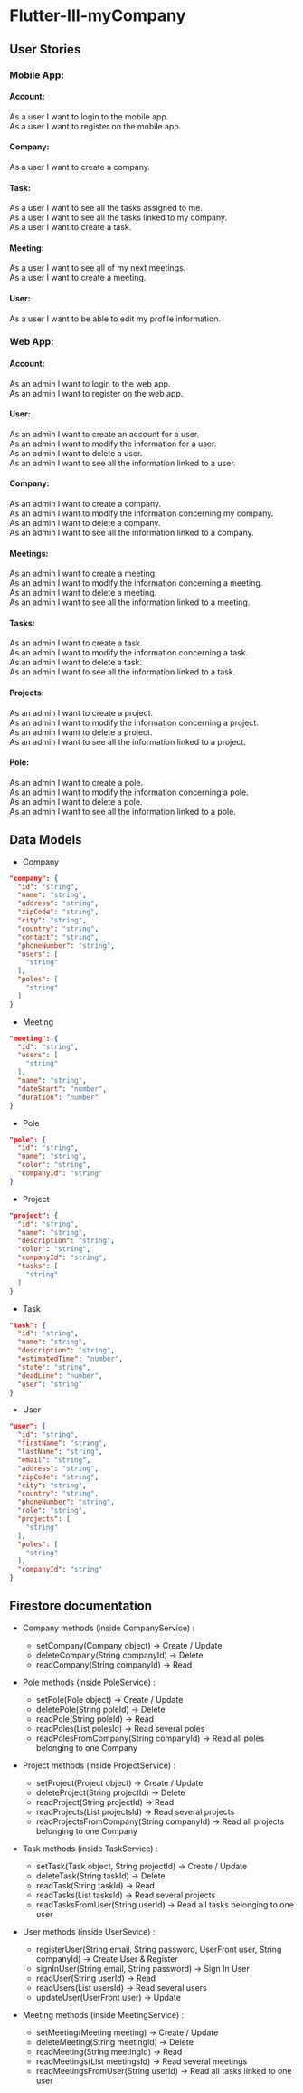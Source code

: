 # Flutter-III-myCompany

## User Stories


### Mobile App:

#### Account:

As a user I want to login to the mobile app. <br />
As a user I want to register on the mobile app. <br />

#### Company:

As a user I want to create a company. <br />

#### Task:
As a user I want to see all the tasks assigned to me. <br />
As a user I want to see all the tasks linked to my company. <br />
As a user I want to create a task. <br />


#### Meeting:
As a user I want to see all of my next meetings.  <br />
As a user I want to create a meeting.  <br />

#### User:
As a user I want to be able to edit my profile information.


### Web App:

#### Account:
As an admin I want to login to the web app. <br />
As an admin I want to register on the web app. <br />

#### User: 
As an admin I want to create an account for a user. <br />
As an admin I want to modify the information for a user. <br />
As an admin I want to delete a user. <br />
As an admin I want to see all the information linked to a user. <br />

#### Company:
As an admin I want to create a company. <br />
As an admin I want to modify the information concerning my company. <br />
As an admin I want to delete a company. <br />
As an admin I want to see all the information linked to a company. <br />

#### Meetings:
As an admin I want to create a meeting. <br />
As an admin I want to modify the information concerning a meeting. <br />
As an admin I want to delete a meeting. <br />
As an admin I want to see all the information linked to a meeting. <br />

#### Tasks:
As an admin I want to create a task. <br />
As an admin I want to modify the information concerning a task. <br />
As an admin I want to delete a task. <br />
As an admin I want to see all the information linked to a task. <br />

#### Projects:
As an admin I want to create a project. <br />
As an admin I want to modify the information concerning a project. <br />
As an admin I want to delete a project. <br />
As an admin I want to see all the information linked to a project. <br />

#### Pole:

As an admin I want to create a pole. <br />
As an admin I want to modify the information concerning a pole. <br />
As an admin I want to delete a pole. <br />
As an admin I want to see all the information linked to a pole. <br />


## Data Models

- Company
```json
"company": {
  "id": "string",
  "name": "string",
  "address": "string",
  "zipCode": "string",
  "city": "string",
  "country": "string",
  "contact": "string",
  "phoneNumber": "string",
  "users": [
    "string"
  ],
  "poles": [
    "string"
  ]
}
```
- Meeting
```json
"meeting": {
  "id": "string",
  "users": [
    "string"
  ],
  "name": "string",
  "dateStart": "number",
  "duration": "number"
}
```
- Pole
```json
"pole": {
  "id": "string",
  "name": "string",
  "color": "string",
  "companyId": "string"
}
```
- Project
```json
"project": {
  "id": "string",
  "name": "string",
  "description": "string",
  "color": "string",
  "companyId": "string",
  "tasks": [
    "string"
  ]
}
```
- Task
```json
"task": {
  "id": "string",
  "name": "string",
  "description": "string",
  "estimatedTime": "number",
  "state": "string",
  "deadLine": "number",
  "user": "string"
}
```
- User
```json
"user": {
  "id": "string",
  "firstName": "string",
  "lastName": "string",
  "email": "string",
  "address": "string",
  "zipCode": "string",
  "city": "string",
  "country": "string",
  "phoneNumber": "string",
  "role": "string",
  "projects": [
    "string"
  ],
  "poles": [
    "string"
  ],
  "companyId": "string"
}
```

## Firestore documentation

- Company methods (inside CompanyService) : 
  - setCompany(Company object) -> Create / Update
  - deleteCompany(String companyId) -> Delete
  - readCompany(String companyId) -> Read

- Pole methods (inside PoleService) :
  - setPole(Pole object) -> Create / Update
  - deletePole(String poleId) -> Delete
  - readPole(String poleId) -> Read
  - readPoles(List<String> polesId) -> Read several poles
  - readPolesFromCompany(String companyId) -> Read all poles belonging to one Company
  
- Project methods (inside ProjectService) :
  - setProject(Project object) -> Create / Update
  - deleteProject(String projectId) -> Delete
  - readProject(String projectId) -> Read
  - readProjects(List<String> projectsId) -> Read several projects
  - readProjectsFromCompany(String companyId) -> Read all projects belonging to one Company
  
  
- Task methods (inside TaskService) :
  - setTask(Task object, String projectId) -> Create / Update
  - deleteTask(String taskId) -> Delete
  - readTask(String taskId) -> Read
  - readTasks(List<String> tasksId) -> Read several projects
  - readTasksFromUser(String userId) -> Read all tasks belonging to one user
  
- User methods (inside UserSevice) : 
   - registerUser(String email, String password, UserFront user, String companyId) -> Create User & Register
   - signInUser(String email, String password) -> Sign In User
   - readUser(String userId) -> Read
   - readUsers(List<String> usersId) -> Read several users
   - updateUser(UserFront user) -> Update
  
- Meeting methods (inside MeetingService) :
  - setMeeting(Meeting meeting) -> Create / Update
  - deleteMeeting(String meetingId) -> Delete
  - readMeeting(String meetingId) -> Read
  - readMeetings(List<String> meetingsId) -> Read several meetings
  - readMeetingsFromUser(String userId) -> Read all tasks linked to one user
  
  
  
  
  
  
  
  
  
